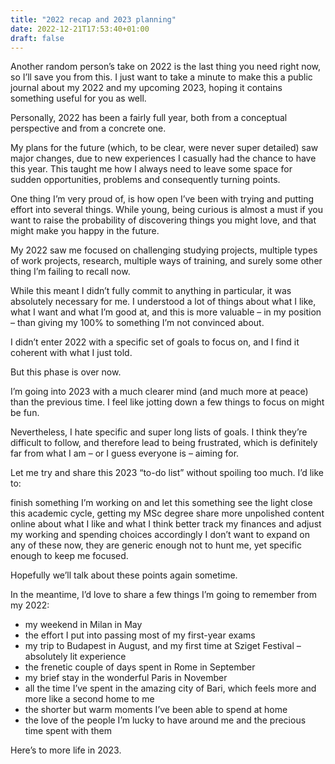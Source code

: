 ```yaml
---
title: "2022 recap and 2023 planning"
date: 2022-12-21T17:53:40+01:00
draft: false
---
```


Another random person’s take on 2022 is the last thing you need right now, so I’ll save you from this. I just want to take a minute to make this a public journal about my 2022 and my upcoming 2023, hoping it contains something useful for you as well.

Personally, 2022 has been a fairly full year, both from a conceptual perspective and from a concrete one.

My plans for the future (which, to be clear, were never super detailed) saw major changes, due to new experiences I casually had the chance to have this year. This taught me how I always need to leave some space for sudden opportunities, problems and consequently turning points.

One thing I’m very proud of, is how open I’ve been with trying and putting effort into several things. While young, being curious is almost a must if you want to raise the probability of discovering things you might love, and that might make you happy in the future.

My 2022 saw me focused on challenging studying projects, multiple types of work projects, research, multiple ways of training, and surely some other thing I’m failing to recall now.

While this meant I didn’t fully commit to anything in particular, it was absolutely necessary for me. I understood a lot of things about what I like, what I want and what I’m good at, and this is more valuable – in my position – than giving my 100% to something I’m not convinced about.

I didn’t enter 2022 with a specific set of goals to focus on, and I find it coherent with what I just told.

But this phase is over now.

I’m going into 2023 with a much clearer mind (and much more at peace) than the previous time. I feel like jotting down a few things to focus on might be fun.

Nevertheless, I hate specific and super long lists of goals. I think they’re difficult to follow, and therefore lead to being frustrated, which is definitely far from what I am – or I guess everyone is – aiming for.

Let me try and share this 2023 “to-do list” without spoiling too much. I’d like to:

finish something I’m working on and let this something see the light
close this academic cycle, getting my MSc degree
share more unpolished content online about what I like and what I think
better track my finances and adjust my working and spending choices accordingly
I don’t want to expand on any of these now, they are generic enough not to hunt me, yet specific enough to keep me focused.

Hopefully we’ll talk about these points again sometime.

In the meantime, I’d love to share a few things I’m going to remember from my 2022:

- my weekend in Milan in May
- the effort I put into passing most of my first-year exams
- my trip to Budapest in August, and my first time at Sziget Festival – absolutely lit experience
- the frenetic couple of days spent in Rome in September
- my brief stay in the wonderful Paris in November
- all the time I’ve spent in the amazing city of Bari, which feels more and more like a second home to me
- the shorter but warm moments I’ve been able to spend at home
- the love of the people I’m lucky to have around me and the precious time spent with them

Here’s to more life in 2023.

